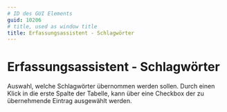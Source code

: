 ```yaml
---
# ID des GUI Elements
guid: 10206
# title, used as window title
title: Erfassungsassistent - Schlagwörter
---
```


# Erfassungsassistent - Schlagwörter

Auswahl, welche Schlagwörter übernommen werden sollen. Durch einen Klick in die erste Spalte der Tabelle, kann über eine Checkbox der zu übernehmende Eintrag ausgewählt werden.

